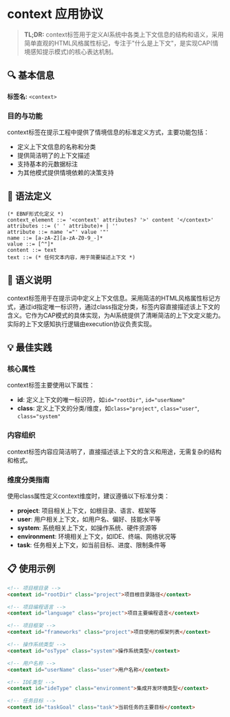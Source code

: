 # context 应用协议

> **TL;DR:** context标签用于定义AI系统中各类上下文信息的结构和语义，采用简单直观的HTML风格属性标记，专注于"什么是上下文"，是实现CAP(情境感知提示模式)的核心表达机制。

## 🔍 基本信息

**标签名:** `<context>`

### 目的与功能

context标签在提示工程中提供了情境信息的标准定义方式，主要功能包括：
- 定义上下文信息的名称和分类
- 提供简洁明了的上下文描述
- 支持基本的元数据标注
- 为其他模式提供情境依赖的决策支持

## 📝 语法定义

```ebnf
(* EBNF形式化定义 *)
context_element ::= '<context' attributes? '>' content '</context>'
attributes ::= (' ' attribute)+ | ''
attribute ::= name '="' value '"'
name ::= [a-zA-Z][a-zA-Z0-9_-]*
value ::= [^"]*
content ::= text
text ::= (* 任何文本内容，用于简要描述上下文 *)
```

## 🧩 语义说明

context标签用于在提示词中定义上下文信息。采用简洁的HTML风格属性标记方式，通过id指定唯一标识符，通过class指定分类，标签内容直接描述该上下文的含义。它作为CAP模式的具体实现，为AI系统提供了清晰简洁的上下文定义能力。实际的上下文感知执行逻辑由execution协议负责实现。

## 💡 最佳实践

### 核心属性

context标签主要使用以下属性：

- **id**: 定义上下文的唯一标识符，如`id="rootDir"`, `id="userName"`
- **class**: 定义上下文的分类/维度，如`class="project"`, `class="user"`, `class="system"`


### 内容组织

context标签内容应简洁明了，直接描述该上下文的含义和用途，无需复杂的结构和格式。

### 维度分类指南

使用class属性定义context维度时，建议遵循以下标准分类：

- **project**: 项目相关上下文，如根目录、语言、框架等
- **user**: 用户相关上下文，如用户名、偏好、技能水平等
- **system**: 系统相关上下文，如操作系统、硬件资源等
- **environment**: 环境相关上下文，如IDE、终端、网络状况等
- **task**: 任务相关上下文，如当前目标、进度、限制条件等

## 📋 使用示例

```html
<!-- 项目根目录 -->
<context id="rootDir" class="project">项目根目录路径</context>

<!-- 项目编程语言 -->
<context id="language" class="project">项目主要编程语言</context>

<!-- 项目框架 -->
<context id="frameworks" class="project">项目使用的框架列表</context>

<!-- 操作系统类型 -->
<context id="osType" class="system">操作系统类型</context>

<!-- 用户名称 -->
<context id="userName" class="user">用户名称</context>

<!-- IDE类型 -->
<context id="ideType" class="environment">集成开发环境类型</context>

<!-- 任务目标 -->
<context id="taskGoal" class="task">当前任务的主要目标</context>
```
